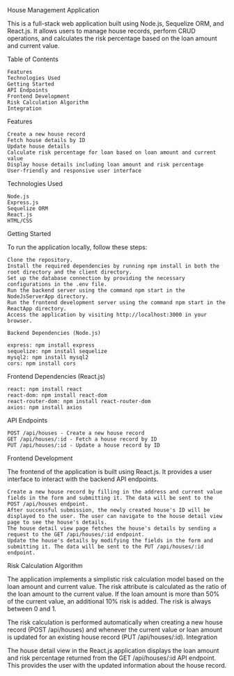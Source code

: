 House Management Application

This is a full-stack web application built using Node.js, Sequelize ORM, and React.js. It allows users to manage house records, perform CRUD operations, and calculates the risk percentage based on the loan amount and current value.

Table of Contents

    Features
    Technologies Used
    Getting Started
    API Endpoints
    Frontend Development
    Risk Calculation Algorithm
    Integration

Features

    Create a new house record
    Fetch house details by ID
    Update house details
    Calculate risk percentage for loan based on loan amount and current value
    Display house details including loan amount and risk percentage
    User-friendly and responsive user interface

Technologies Used

    Node.js
    Express.js
    Sequelize ORM
    React.js
    HTML/CSS

Getting Started

To run the application locally, follow these steps:

    Clone the repository.
    Install the required dependencies by running npm install in both the root directory and the client directory.
    Set up the database connection by providing the necessary configurations in the .env file.
    Run the backend server using the command npm start in the NodeJsServerApp directory.
    Run the frontend development server using the command npm start in the ReactApp directory.
    Access the application by visiting http://localhost:3000 in your browser.
    
    Backend Dependencies (Node.js)

    express: npm install express
    sequelize: npm install sequelize
    mysql2: npm install mysql2
    cors: npm install cors

Frontend Dependencies (React.js)

    react: npm install react
    react-dom: npm install react-dom
    react-router-dom: npm install react-router-dom
    axios: npm install axios

API Endpoints

    POST /api/houses - Create a new house record
    GET /api/houses/:id - Fetch a house record by ID
    PUT /api/houses/:id - Update a house record by ID

Frontend Development

The frontend of the application is built using React.js. It provides a user interface to interact with the backend API endpoints.

    Create a new house record by filling in the address and current value fields in the form and submitting it. The data will be sent to the POST /api/houses endpoint.
    After successful submission, the newly created house's ID will be displayed to the user. The user can navigate to the house detail view page to see the house's details.
    The house detail view page fetches the house's details by sending a request to the GET /api/houses/:id endpoint.
    Update the house's details by modifying the fields in the form and submitting it. The data will be sent to the PUT /api/houses/:id endpoint.

Risk Calculation Algorithm

The application implements a simplistic risk calculation model based on the loan amount and current value. The risk attribute is calculated as the ratio of the loan amount to the current value. If the loan amount is more than 50% of the current value, an additional 10% risk is added. The risk is always between 0 and 1.

The risk calculation is performed automatically when creating a new house record (POST /api/houses) and whenever the current value or loan amount is updated for an existing house record (PUT /api/houses/:id).
Integration

The house detail view in the React.js application displays the loan amount and risk percentage returned from the GET /api/houses/:id API endpoint. This provides the user with the updated information about the house record.
